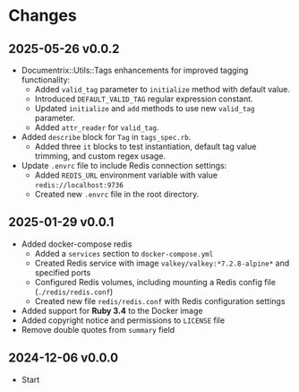 # Changes

## 2025-05-26 v0.0.2

* Documentrix::Utils::Tags enhancements for improved tagging functionality:
  * Added `valid_tag` parameter to `initialize` method with default value.
  * Introduced `DEFAULT_VALID_TAG` regular expression constant.
  * Updated `initialize` and `add` methods to use new `valid_tag` parameter.
  * Added `attr_reader` for `valid_tag`.
* Added `describe` block for `Tag` in `tags_spec.rb`.
  * Added three `it` blocks to test instantiation, default tag value trimming, and custom regex usage.
* Update `.envrc` file to include Redis connection settings:
  * Added `REDIS_URL` environment variable with value `redis://localhost:9736`
  * Created new `.envrc` file in the root directory.

## 2025-01-29 v0.0.1

* Added docker-compose redis
    * Added a `services` section to `docker-compose.yml`
    * Created Redis service with image `valkey/valkey:*7.2.8-alpine*` and specified ports
    * Configured Redis volumes, including mounting a Redis config file (`./redis/redis.conf`)
    * Created new file `redis/redis.conf` with Redis configuration settings
* Added support for **Ruby 3.4** to the Docker image
* Added copyright notice and permissions to `LICENSE` file
* Remove double quotes from `summary` field

## 2024-12-06 v0.0.0

  * Start
